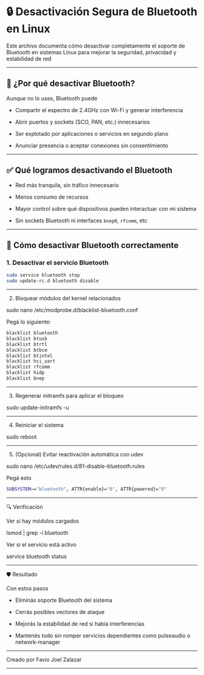 # 🔒 Desactivación Segura de Bluetooth en Linux

Este archivo documenta cómo desactivar completamente el soporte de Bluetooth en sistemas Linux para mejorar la seguridad, privacidad y estabilidad de red

---

## 🧠 ¿Por qué desactivar Bluetooth?

Aunque no lo uses, Bluetooth puede

- Compartir el espectro de 2.4GHz con Wi-Fi y generar interferencia

- Abrir puertos y sockets (SCO, PAN, etc.) innecesarios

- Ser explotado por aplicaciones o servicios en segundo plano

- Anunciar presencia o aceptar conexiones sin consentimiento

---

## ✅ Qué logramos desactivando el Bluetooth

- Red más tranquila, sin tráfico innecesario

- Menos consumo de recursos

- Mayor control sobre qué dispositivos pueden interactuar con mi sistema

- Sin sockets Bluetooth ni interfaces `bnep0`, `rfcomm`, etc

---

## 🔧 Cómo desactivar Bluetooth correctamente

### 1. Desactivar el servicio Bluetooth

```bash
sudo service bluetooth stop
sudo update-rc.d bluetooth disable
```

---

2. Bloquear módulos del kernel relacionados


sudo nano /etc/modprobe.d/blacklist-bluetooth.conf

Pegá lo siguiente:

```bash
blacklist bluetooth
blacklist btusb
blacklist btrtl
blacklist btbcm
blacklist btintel
blacklist hci_uart
blacklist rfcomm
blacklist hidp
blacklist bnep
```

---

3. Regenerar initramfs para aplicar el bloqueo

sudo update-initramfs -u


---

4. Reiniciar el sistema

sudo reboot


---

5. (Opcional) Evitar reactivación automática con udev

sudo nano /etc/udev/rules.d/81-disable-bluetooth.rules

Pegá esto

```bash
SUBSYSTEM=="bluetooth", ATTR{enable}="0", ATTR{powered}="0"
```

---

🔍 Verificación

Ver si hay módulos cargados

lsmod | grep -i bluetooth

Ver si el servicio está activo

service bluetooth status


---

🛡️ Resultado

Con estos pasos

- Eliminás soporte Bluetooth del sistema

- Cerrás posibles vectores de ataque

- Mejorás la estabilidad de red si había interferencias

- Mantenés todo sin romper servicios dependientes como pulseaudio o network-manager


---

Creado por Favio Joel Zalazar

---